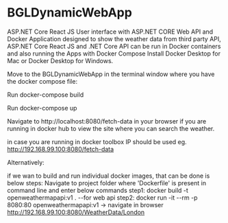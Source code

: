 # BGLDynamicWebApp

ASP.NET Core React JS User interface with ASP.NET CORE Web API and Docker
Application designed to show the weather data from third party API, ASP.NET Core React JS and .NET Core API can be run in Docker containers and also running the Apps with Docker Compose
Install Docker Desktop for Mac or Docker Desktop for Windows.

Move to the BGLDynamicWebApp in the terminal window where you have the docker compose file:

Run docker-compose build

Run docker-compose up

Navigate to http://localhost:8080/fetch-data in your browser if you are running in docker hub to view the site where you can search the weather.

in case you are running in docker toolbox IP should be used eg. http://192.168.99.100:8080/fetch-data


Alternatively:

if we wan to build and run individual docker images, that can be done is below steps:
Navigate to project folder where 'Dockerfile' is present in command line and enter below commands
step1: docker build -t openweathermapapi:v1 . --for web api
step2: docker run -it --rm -p 8080:80 openweathermapapi:v1 -> navigate in browser http://192.168.99.100:8080/WeatherData/London
